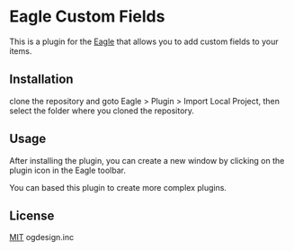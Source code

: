 # Eagle Custom Fields

This is a plugin for the [Eagle](https://en.eagle.cool/) that allows you to add custom fields to your items.

## Installation

clone the repository and goto Eagle > Plugin > Import Local Project, then select the folder where you cloned the repository.

## Usage

After installing the plugin, you can create a new window by clicking on the plugin icon in the Eagle toolbar.

You can based this plugin to create more complex plugins.

## License
[MIT](https://choosealicense.com/licenses/mit/) ogdesign.inc